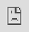 ```yaml
---
date: 2024-04-29T05:32:29+06:00
layout: map3
draft: true
showFooter: false
params:
  page:
    width: full
---
```


<style>
    .hugo-iframe {
        width: 100%;
        height: 100%;
        border: 0;
        margin: 0;
        padding: 0;
        position: absolute;
        top: 0;
        left: 0;
        right: 0;
        bottom: 0;
        overflow: hidden;
    }

    .hugo-iframe iframe {
        width: 100%;
        height: 100%;
        border: 0;
    }
</style>

<div class="hx-mt-6 hx-mb-6">
{{< hextra/hero-headline >}}
 Guides and tools for&nbsp;<br class="sm:hx-block hx-hidden" />playing and streaming Noita
{{< /hextra/hero-headline >}}
</div>

<!-- <div style="width: 100vw; position: relative; left: 50%; right: 50%; margin-left: -50vw; margin-right: -50vw;margin-top:-4vw"> -->
<div class="hugo-iframe">
<iframe src="https://map.runfast.stream" style="width:100%; height:100vh; border:0;"></iframe>
</div>
